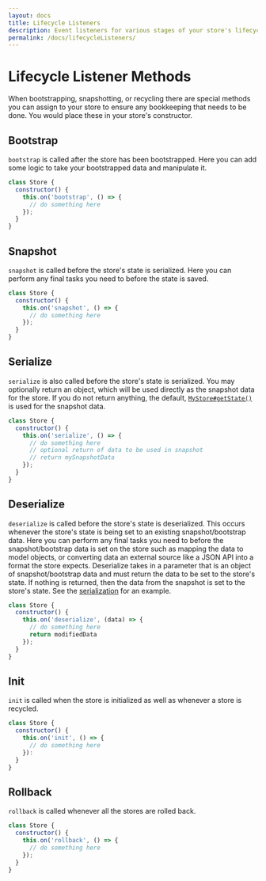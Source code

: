 ```yaml
---
layout: docs
title: Lifecycle Listeners
description: Event listeners for various stages of your store's lifecycle
permalink: /docs/lifecycleListeners/
---
```


# Lifecycle Listener Methods

When bootstrapping, snapshotting, or recycling there are special methods you can assign to your store to ensure any bookkeeping that needs to be done. You would place these in your store's constructor.

## Bootstrap

`bootstrap` is called after the store has been bootstrapped. Here you can add some logic to take your bootstrapped data and manipulate it.

```js
class Store {
  constructor() {
    this.on('bootstrap', () => {
      // do something here
    });
  }
}
```

## Snapshot

`snapshot` is called before the store's state is serialized. Here you can perform any final tasks you need to before the state is saved.

```js
class Store {
  constructor() {
    this.on('snapshot', () => {
      // do something here
    });
  }
}
```

## Serialize

`serialize` is also called before the store's state is serialized. You may optionally return an object, which will be used directly as the snapshot data for the store. If you do not return anything, the default, [`MyStore#getState()`](stores.md#storegetstate) is used for the snapshot data.

```js
class Store {
  constructor() {
    this.on('serialize', () => {
      // do something here
      // optional return of data to be used in snapshot
      // return mySnapshotData
    });
  }
}
```

## Deserialize

`deserialize` is called before the store's state is deserialized. This occurs whenever the store's state is being set to an existing snapshot/bootstrap data. Here you can perform any final tasks you need to before the snapshot/bootstrap data is set on the store such as mapping the data to model objects, or converting data an external source like a JSON API into a format the store expects. Deserialize takes in a parameter that is an object of snapshot/bootstrap data and must return the data to be set to the store's state. If nothing is returned, then the data from the snapshot is set to the store's state. See the [serialization](serialization.md) for an example.

```js
class Store {
  constructor() {
    this.on('deserialize', (data) => {
      // do something here
      return modifiedData
    });
  }
}
```

## Init

`init` is called when the store is initialized as well as whenever a store is recycled.

```js
class Store {
  constructor() {
    this.on('init', () => {
      // do something here
    }):
  }
}
```

## Rollback

`rollback` is called whenever all the stores are rolled back.

```js
class Store {
  constructor() {
    this.on('rollback', () => {
      // do something here
    });
  }
}
```
